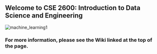 ## Welcome to CSE 2600: Introduction to Data Science and Engineering

![machine_learning1](https://github.com/user-attachments/assets/67fa2d34-25f2-4d14-b7a8-50bd3c1fd603)

### For more information, please see the Wiki linked at the top of the page.
